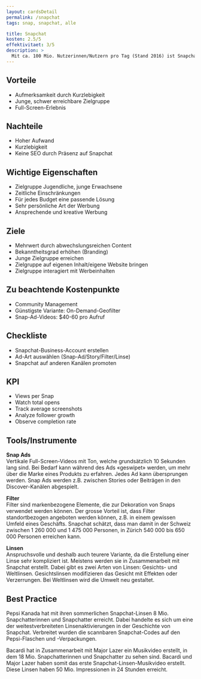 ```yaml
---
layout: cardsDetail
permalink: /snapchat
tags: snap, snapchat, alle

title: Snapchat
kosten: 2.5/5
effektivitaet: 3/5
description: >
  Mit ca. 100 Mio. Nutzerinnen/Nutzern pro Tag (Stand 2016) ist Snapchat ein Instant-Messaging-Dienst mit grossem Marketingpotenzial. Zu den Vielnutzern zählen insbesondere Jugendliche und junge Erwachsene. Snapchat bietet verschiedene Möglichkeiten, Werbung zu schalten. Es gibt die klassische Snap Ad sowie die Story, aber auch Filter und Linsen. Diese Instrumente sind unterschiedlich teuer und werden dementsprechend unterschiedlich verwendet.
---
```


## Vorteile

- Aufmerksamkeit durch Kurzlebigkeit
- Junge, schwer erreichbare Zielgruppe
- Full-Screen-Erlebnis

## Nachteile

- Hoher Aufwand
- Kurzlebigkeit
- Keine SEO durch Präsenz auf Snapchat

## Wichtige Eigenschaften

- Zielgruppe Jugendliche, junge Erwachsene
- Zeitliche Einschränkungen
- Für jedes Budget eine passende Lösung
- Sehr persönliche Art der Werbung
- Ansprechende und kreative Werbung

## Ziele

- Mehrwert durch abwechslungsreichen Content
- Bekanntheitsgrad erhöhen (Branding)
- Junge Zielgruppe erreichen
- Zielgruppe auf eigenen Inhalt/eigene Website bringen
- Zielgruppe interagiert mit Werbeinhalten

## Zu beachtende Kostenpunkte

- Community Management
- Günstigste Variante: On-Demand-Geofilter
- Snap-Ad-Videos: $40-60 pro Aufruf

## Checkliste

- Snapchat-Business-Account erstellen
- Ad-Art auswählen (Snap-Ad/Story/Filter/Linse)
- Snapchat auf anderen Kanälen promoten

## KPI

- Views per Snap
- Watch total opens
- Track average screenshots
- Analyze follower growth
- Observe completion rate

## Tools/Instrumente

**Snap Ads**  
Vertikale Full-Screen-Videos mit Ton, welche grundsätzlich 10 Sekunden lang sind. Bei Bedarf kann während des Ads «geswipet» werden, um mehr über die Marke eines Produkts zu erfahren. Jedes Ad kann übersprungen werden. Snap Ads werden z.B. zwischen Stories oder Beiträgen in den Discover-Kanälen abgespielt.

**Filter**  
Filter sind markenbezogene Elemente, die zur Dekoration von Snaps verwendet werden können. Der grosse Vorteil ist, dass Filter standortbezogen angeboten werden können, z.B. in einem gewissen Umfeld eines Geschäfts. Snapchat schätzt, dass man damit in der Schweiz zwischen 1 260 000 und 1 475 000 Personen, in Zürich 540 000 bis 650 000 Personen erreichen kann.

**Linsen**  
Anspruchsvolle und deshalb auch teurere Variante, da die Erstellung einer Linse sehr kompliziert ist. Meistens werden sie in Zusammenarbeit mit Snapchat erstellt. Dabei gibt es zwei Arten von Linsen: Gesichts- und Weltlinsen. Gesichtslinsen modifizieren das Gesicht mit Effekten oder Verzerrungen. Bei Weltlinsen wird die Umwelt neu gestaltet.

## Best Practice

Pepsi Kanada hat mit ihren sommerlichen Snapchat-Linsen 8 Mio. Snapchatterinnen und Snapchatter erreicht. Dabei handelte es sich um eine der weitestverbreiteten Linsenaktivierungen in der Geschichte von Snapchat. Verbreitet wurden die scannbaren Snapchat-Codes auf den Pepsi-Flaschen und -Verpackungen.

Bacardi hat in Zusammenarbeit mit Major Lazer ein Musikvideo erstellt, in dem 18 Mio. Snapchatterinnen und Snapchatter zu sehen sind. Bacardi und Major Lazer haben somit das erste Snapchat-Linsen-Musikvideo erstellt. Diese Linsen haben 50 Mio. Impressionen in 24 Stunden erreicht.
